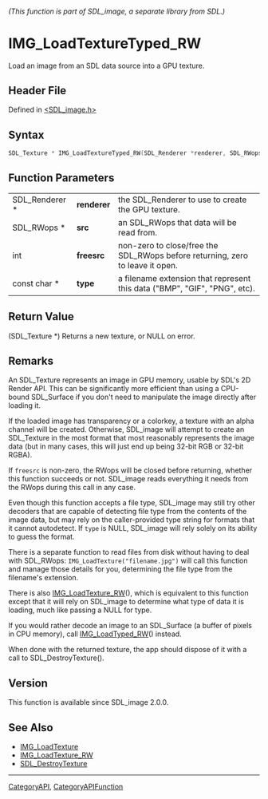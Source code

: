 ###### (This function is part of SDL_image, a separate library from SDL.)
# IMG_LoadTextureTyped_RW

Load an image from an SDL data source into a GPU texture.

## Header File

Defined in [<SDL_image.h>](https://github.com/libsdl-org/SDL_image/blob/SDL2/include/SDL_image.h)

## Syntax

```c
SDL_Texture * IMG_LoadTextureTyped_RW(SDL_Renderer *renderer, SDL_RWops *src, int freesrc, const char *type);
```

## Function Parameters

|                |              |                                                                               |
| -------------- | ------------ | ----------------------------------------------------------------------------- |
| SDL_Renderer * | **renderer** | the SDL_Renderer to use to create the GPU texture.                            |
| SDL_RWops *    | **src**      | an SDL_RWops that data will be read from.                                     |
| int            | **freesrc**  | non-zero to close/free the SDL_RWops before returning, zero to leave it open. |
| const char *   | **type**     | a filename extension that represent this data ("BMP", "GIF", "PNG", etc).     |

## Return Value

(SDL_Texture *) Returns a new texture, or NULL on error.

## Remarks

An SDL_Texture represents an image in GPU memory, usable by SDL's 2D Render
API. This can be significantly more efficient than using a CPU-bound
SDL_Surface if you don't need to manipulate the image directly after
loading it.

If the loaded image has transparency or a colorkey, a texture with an alpha
channel will be created. Otherwise, SDL_image will attempt to create an
SDL_Texture in the most format that most reasonably represents the image
data (but in many cases, this will just end up being 32-bit RGB or 32-bit
RGBA).

If `freesrc` is non-zero, the RWops will be closed before returning,
whether this function succeeds or not. SDL_image reads everything it needs
from the RWops during this call in any case.

Even though this function accepts a file type, SDL_image may still try
other decoders that are capable of detecting file type from the contents of
the image data, but may rely on the caller-provided type string for formats
that it cannot autodetect. If `type` is NULL, SDL_image will rely solely on
its ability to guess the format.

There is a separate function to read files from disk without having to deal
with SDL_RWops: `IMG_LoadTexture("filename.jpg")` will call this function
and manage those details for you, determining the file type from the
filename's extension.

There is also [IMG_LoadTexture_RW](IMG_LoadTexture_RW)(), which is
equivalent to this function except that it will rely on SDL_image to
determine what type of data it is loading, much like passing a NULL for
type.

If you would rather decode an image to an SDL_Surface (a buffer of pixels
in CPU memory), call [IMG_LoadTyped_RW](IMG_LoadTyped_RW)() instead.

When done with the returned texture, the app should dispose of it with a
call to SDL_DestroyTexture().

## Version

This function is available since SDL_image 2.0.0.

## See Also

- [IMG_LoadTexture](IMG_LoadTexture)
- [IMG_LoadTexture_RW](IMG_LoadTexture_RW)
- [SDL_DestroyTexture](SDL_DestroyTexture)

----
[CategoryAPI](CategoryAPI), [CategoryAPIFunction](CategoryAPIFunction)

